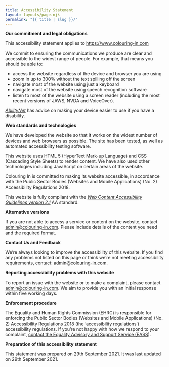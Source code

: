 ```yaml
---
title: Accessibility Statement
layout: layouts/page.njk
permalink: "{{ title | slug }}/"
---
```

**Our commitment and legal obligations**

This accessibility statement applies to <https://www.colouring-in.com>

[](<>)We commit to ensuring the communications we produce are clear and accessible to the widest range of people. For example, that means you should be able to:

* access the website regardless of the device and browser you are using
* zoom in up to 300% without the text spilling off the screen
* navigate most of the website using just a keyboard
* navigate most of the website using speech recognition software
* listen to most of the website using a screen reader (including the most recent versions of JAWS, NVDA and VoiceOver).

[](<>)*[AbilityNet](https://mcmw.abilitynet.org.uk/)* has advice on making your device easier to use if you have a disability.

**Web standards and technologies**

We have developed the website so that it works on the widest number of devices and web browsers as possible. The site has been tested, as well as automated accessibility testing software.

This website uses HTML 5 (HyperText Mark-up Language) and CSS (Cascading Style Sheets) to render content. We have also used other technologies including JavaScript on certain areas of the website.

[](<>)Colouring In is committed to making its website accessible, in accordance with the Public Sector Bodies (Websites and Mobile Applications) (No. 2) Accessibility Regulations 2018.

[](<>)This website is fully compliant with the *[Web Content Accessibility Guidelines version 2.1](https://www.w3.org/TR/WCAG21/)* AA standard.

**Alternative versions**

If you are not able to access a service or content on the website, contact [admin@colouring-in.com](mailto:admin@colouring-in.com). Please include details of the content you need and the required format.

**Contact Us and Feedback**

[](<>)We’re always looking to improve the accessibility of this website. If you find any problems not listed on this page or think we’re not meeting accessibility requirements, contact: [admin@colouring-in.com](mailto:admin@colouring-in.com).

**Reporting accessibility problems with this website**

To report an issue with the website or to make a complaint, please contact [admin@colouring-in.com](mailto:admin@colouring-in.com). We aim to provide you with an initial response within five working days.

**Enforcement procedure**

The Equality and Human Rights Commission (EHRC) is responsible for enforcing the Public Sector Bodies (Websites and Mobile Applications) (No. 2) Accessibility Regulations 2018 (the ‘accessibility regulations’) accessibility regulations. If you’re not happy with how we respond to your complaint, [contact the Equality Advisory and Support Service (EASS](https://www.equalityadvisoryservice.com/)).

**Preparation of this accessibility statement**

This statement was prepared on 29th September 2021. It was last updated on 29th September 2021.